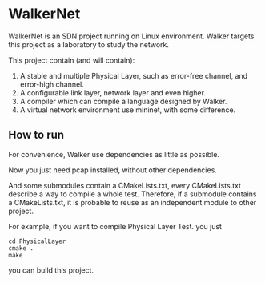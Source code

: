 # WalkerNet

WalkerNet is an SDN project running on Linux environment.
Walker targets this project as a laboratory to study the network.

This project contain (and will contain):

1. A stable and multiple Physical Layer, such as error-free channel, and error-high channel.
2. A configurable link layer, network layer and even higher.
3. A compiler which can compile a language designed by Walker.
4. A virtual network environment use mininet, with some difference.

## How to run

For convenience, Walker use dependencies as little as possible. 

Now you just need pcap installed, without other dependencies.

And some submodules contain a CMakeLists.txt, every CMakeLists.txt describe a way to compile a whole test.
Therefore, if a submodule contains a CMakeLists.txt, it is probable to reuse as an independent module to other project.

For example, if you want to compile Physical Layer Test.
you just 
```shell
cd PhysicalLayer
cmake .
make 
```
you can build this project.
